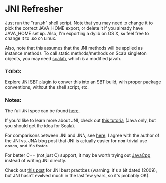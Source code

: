 # JNI Refresher

Just run the "run.sh" shell script. Note that you may need to change it to pick the correct JAVA_HOME export, or delete it if you already have JAVA_HOME set up. Also, I'm exporting a dylib on OS X, so feel free to change it to .so on Linux.

Also, note that this assumes that the JNI methods will be applied as instance methods. To call static methods/methods on Scala singleton objects, you may need [scalah](https://github.com/wpc009/Scalah), which is a modified javah. 
### TODO:

Explore [JNI SBT plugin](https://github.com/joprice/sbt-jni) to conver this into an SBT build, with proper package conventions, without the shell script, etc.

### Notes:

The full JNI spec can be found [here](https://docs.oracle.com/javase/8/docs/technotes/guides/jni/spec/jniTOC.html).

If you'd like to learn more about JNI, check out [this tutorial](http://www3.ntu.edu.sg/home/ehchua/programming/java/JavaNativeInterface.html) (Java only, but you should get the idea for Scala).

For comparisons between JNI and JNA, see [here](http://blog.caplin.com/2014/12/01/jnajni/). I agree with the author of the JNI vs. JNA blog post that JNI is actually easier for non-trivial use cases, and it's faster. 

For better C++ (not just C) support, it may be worth trying out [JavaCpp](https://github.com/bytedeco/javacpp) instead of writing JNI directly.

Check out [this post](http://www.ibm.com/developerworks/library/j-jni/) for JNI best practices (warning: it's a bit dated (2009), but JNI hasn't evolved much in the last few years, so it's probably OK).
